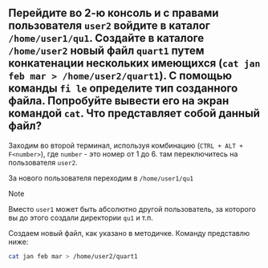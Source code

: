 ## Перейдите во 2-ю консоль и с правами пользователя `user2` войдите в каталог `/home/user1/qu1`. Создайте в каталоге `/home/user2` новый файл `quart1` путем конкатенации нескольких имеющихся (`cat jan feb mar > /home/user2/quart1`). С помощью команды `fi le` определите тип созданного файла. Попробуйте вывести его на экран командой `cat`. Что представляет собой данный файл?

Заходим во второй терминал, используя комбинацию (`CTRL + ALT + F<number>`), где `number` - это номер от 1 до 6. там переключитесь на пользователя `user2`.

За нового пользователя переходим в `/home/user1/qu1`

> [!NOTE]
> Вместо `user1` может быть абсолютно другой пользователь, за которого вы до этого создали директории `qu1` и т.п.

Создаем новый файл, как указано в методичке. Команду представлю ниже: 

```bash
cat jan feb mar > /home/user2/quart1
```
